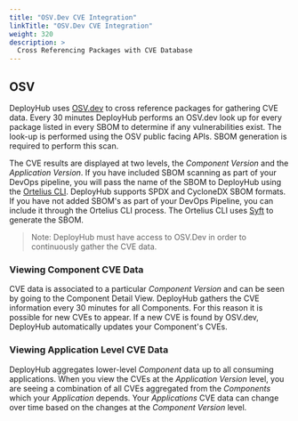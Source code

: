 ```yaml
---
title: "OSV.Dev CVE Integration"
linkTitle: "OSV.Dev CVE Integration"
weight: 320
description: >
  Cross Referencing Packages with CVE Database
---
```


## OSV

DeployHub uses [OSV.dev](https://osv.dev/) to cross reference packages for gathering CVE data. Every 30 minutes DeployHub performs an OSV.dev look up for every package listed in every SBOM to determine if any vulnerabilities exist. The look-up is performed using the OSV public facing APIs. SBOM generation is required to perform this scan.

The CVE results are displayed at two levels, the _Component Version_ and the _Application Version_. If you have included SBOM scanning as part of your DevOps pipeline, you will pass the name of the SBOM to DeployHub using the [Ortelius CLI](/userguide/integrations/ci-cd_integrations/). DeployHub supports SPDX and CycloneDX SBOM formats. If you have not added SBOM's as part of your DevOps Pipeline, you can include it through the Ortelius CLI process. The Ortelius CLI uses [Syft](/userguide/integrations/spdx-syft-cyclonedx/) to generate the SBOM.

> Note: DeployHub must have access to OSV.Dev in order to continuously gather the CVE data. 

### Viewing Component CVE Data

CVE data is associated to a particular _Component Version_ and can be seen by going to the Component Detail View. DeployHub gathers the CVE information every 30 minutes for all Components. For this reason it is possible for new CVEs to appear. If a new CVE is found by OSV.dev, DeployHub automatically updates your Component's CVEs. 

### Viewing Application Level CVE Data

DeployHub aggregates lower-level _Component_ data up to all consuming applications. When you view the CVEs at the _Application Version_ level, you are seeing a combination of all CVEs aggregated from the _Components_ which your _Application_ depends. Your _Applications_ CVE data can change over time based on the changes at the _Component Version_ level. 



